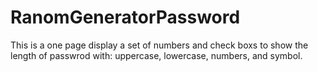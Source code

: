 # RanomGeneratorPassword

This is a one page display a set of numbers and check boxs to show the length of passwrod with: uppercase, lowercase, numbers, and symbol.

